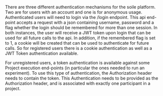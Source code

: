 There are three different authentication mechanisms for the soile platform. Two are for users with an account and one is for anonymous usage. 
Authenticated users will need to login via the /login endpoint. This api end-point accepts a request with a json containing username, password and a flag whether the login should be remembered for more than one session. In both instances, the user will receive a JWT token upon login that can be used for all future calls to the api. In addition, if the remembered flag is set to 1, a cookie will be created that can be used to authenticate for future calls. 
So for registered users there is a cookie authentication as well as a JWT Token authentication available.

For unregistered users, a token authentication is available against some Project execution end-points (in particular the ones needed to run an experiment). 
To use this type of authentication, the Authorization header needs to contain the token. This Authentication needs to be provided as the Authorization header, and is associated with exactly one participant in a project. 


